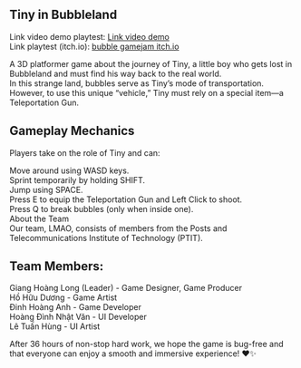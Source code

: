 ## Tiny in Bubbleland  

Link video demo playtest: [Link video demo](https://drive.google.com/file/d/1m7B3z2ShBFVl9hM9hjpwtTJ7ovrPj6_Y/view?usp=sharing)  
Link playtest (itch.io): [bubble gamejam itch.io](https://isanh.itch.io/bubble-in-tinyland)

A 3D platformer game about the journey of Tiny, a little boy who gets lost in Bubbleland and must find his way back to the real world.  
In this strange land, bubbles serve as Tiny’s mode of transportation. However, to use this unique “vehicle,” Tiny must rely on a special item—a Teleportation Gun.  

## Gameplay Mechanics  

Players take on the role of Tiny and can:  

Move around using WASD keys.  
Sprint temporarily by holding SHIFT.  
Jump using SPACE.  
Press E to equip the Teleportation Gun and Left Click to shoot.  
Press Q to break bubbles (only when inside one).  
About the Team  
Our team, LMAO, consists of members from the Posts and Telecommunications Institute of Technology (PTIT).  

## Team Members:  

Giang Hoàng Long (Leader) - Game Designer, Game Producer    
Hồ Hữu Dương - Game Artist  
Đinh Hoàng Anh - Game Developer  
Hoàng Đình Nhật Văn - UI Developer  
Lê Tuấn Hùng - UI Artist  

After 36 hours of non-stop hard work, we hope the game is bug-free and that everyone can enjoy a smooth and immersive experience! ❤️✨


